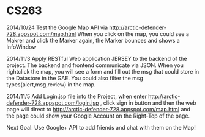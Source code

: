 CS263
=====

2014/10/24
Test the Google Map API via http://arctic-defender-728.appspot.com/map.html
When you click on the map, you could see a Makrer and click the Marker again, the Marker bounces and shows a InfoWindow

2014/11/3
Apply RESTful Web application JERSEY to the backend of the project.
The backend and frontend communicate via JSON. When you rightclick the map, you will see a form and fill out the msg that could store in the Datastore in the GAE.
You could also filter the msg types(alert,msg,review) in the map.

2014/11/5
Add Login.jsp file into the Project, when enter http://arctic-defender-728.appspot.com/login.jsp , click sign in button and then the web page will direct to http://arctic-defender-728.appspot.com/map.html and the page could show your Google Account on the Right-Top of the page.

Next Goal:
Use Google+ API to add friends and chat with them on the Map!
